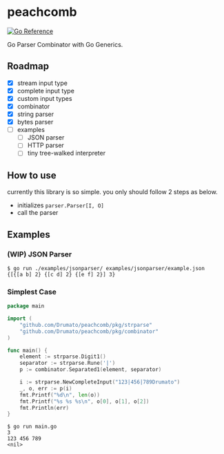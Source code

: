 # peachcomb

[![Go Reference](https://pkg.go.dev/badge/github.com/Drumato/peachcomb.svg)](https://pkg.go.dev/github.com/Drumato/peachcomb)  

Go Parser Combinator with Go Generics.  

## Roadmap

- [x] stream input type
- [x] complete input type
- [x] custom input types
- [x] combinator
- [x] string parser
- [x] bytes parser
- [ ] examples
  - [ ] JSON parser
  - [ ] HTTP parser
  - [ ] tiny tree-walked interpreter

## How to use

currently this library is so simple. you only should follow 2 steps as below.

- initializes `parser.Parser[I, O]`
- call the parser

## Examples

### (WIP) JSON Parser

```shell
$ go run ./examples/jsonparser/ examples/jsonparser/example.json
{[{[a b] 2} {[c d] 2} {[e f] 2}] 3}
```

### Simplest Case

```go
package main

import (
    "github.com/Drumato/peachcomb/pkg/strparse"
    "github.com/Drumato/peachcomb/pkg/combinator"
)

func main() {
	element := strparse.Digit1()
	separator := strparse.Rune('|')
	p := combinator.Separated1(element, separator)

	i := strparse.NewCompleteInput("123|456|789Drumato")
	_, o, err := p(i)
	fmt.Printf("%d\n", len(o))
	fmt.Printf("%s %s %s\n", o[0], o[1], o[2])
	fmt.Println(err)
}
```

```shell
$ go run main.go
3
123 456 789
<nil>
```

